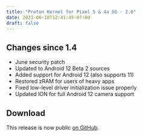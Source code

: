 ```yaml
---
title: "Proton Kernel for Pixel 5 & 4a 5G · 2.0"
date: 2021-06-18T12:41:45-07:00
draft: false
---
```


## Changes since 1.4

- June security patch
- Updated to Android 12 Beta 2 sources
- Added support for Android 12 (also supports 11)
- Restored zRAM for users of heavy apps
- Fixed low-level driver initialization issue properly
- Updated ION for full Android 12 camera support

## Download

This release is now public [on GitHub](https://github.com/kdrag0n/proton_kernel_redbull/releases/v2.0).
